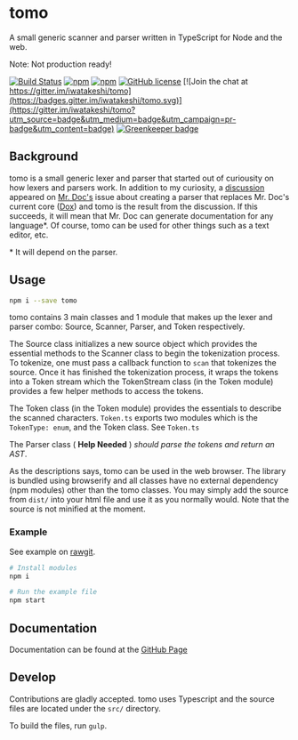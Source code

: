 # tomo

A small generic scanner and parser written in TypeScript for Node and the web.

Note: Not production ready!

[![Build Status](https://travis-ci.org/iwatakeshi/tomo.svg?branch=master)](https://travis-ci.org/iwatakeshi/tomo)
[![npm](https://img.shields.io/npm/v/tomo.svg)](https://www.npmjs.com/package/tomo)
[![npm](https://img.shields.io/npm/dt/tomo.svg)](https://www.npmjs.com/package/tomo)
[![GitHub license](https://img.shields.io/badge/license-MIT-blue.svg)](https://raw.githubusercontent.com/iwatakeshi/tomo/master/LICENSE.md)
[![Join the chat at https://gitter.im/iwatakeshi/tomo](https://badges.gitter.im/iwatakeshi/tomo.svg)](https://gitter.im/iwatakeshi/tomo?utm_source=badge&utm_medium=badge&utm_campaign=pr-badge&utm_content=badge) [![Greenkeeper badge](https://badges.greenkeeper.io/iwatakeshi/tomo.svg)](https://greenkeeper.io/)

## Background

tomo is a small generic lexer and parser that started out of curiousity on how lexers and parsers work. In addition to my curiosity,
a [discussion](https://github.com/mr-doc/mr-doc/issues/94) appeared on [Mr. Doc's](https://github.com/mr-doc/) issue about creating a parser that
replaces Mr. Doc's current core ([Dox](https://github.com/tj/dox)) and tomo is the result from the discussion. If this succeeds, it will mean that Mr. Doc can generate documentation for any language*. Of course, tomo can be used for other things such as a text editor, etc.

\* It will depend on the parser.


## Usage

```bash
npm i --save tomo
```

tomo contains 3 main classes and 1 module that makes up the lexer and parser combo: Source, Scanner, Parser, and Token respectively.

The Source class initializes a new source object which provides the essential methods to the Scanner class 
to begin the tokenization process. To tokenize, one must pass a callback function to `scan` 
that tokenizes the source. Once it has finished the tokenization process, it wraps the tokens
into a Token stream which the TokenStream class (in the Token module) provides a few helper methods to access the tokens.

The Token class (in the Token module) provides the essentials to describe the scanned characters. `Token.ts` exports two
modules which is the `TokenType: enum`, and the Token class. See `Token.ts` 

The Parser class ( __Help Needed__ ) _should parse the tokens and return an AST_.

As the descriptions says, tomo can be used in the web browser. The library is bundled using browserify and all classes have no external dependency (npm modules) other than the tomo classes. You may simply add the source from `dist/` into your html file and use it as you normally would. Note that the source is not minified at the moment.


### Example

See example on [rawgit](https://rawgit.com/iwatakeshi/tomo/master/html/index.html).


```bash
# Install modules
npm i

# Run the example file
npm start
```

## Documentation

Documentation can be found at the [GitHub Page](http://iwatakeshi.github.io/tomo)

## Develop

Contributions are gladly accepted. tomo uses Typescript and the source files
are located under the `src/` directory.

To build the files, run `gulp`.
